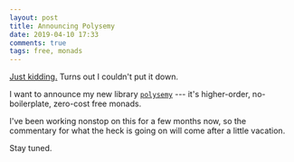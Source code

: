 ```yaml
---
layout: post
title: Announcing Polysemy
date: 2019-04-10 17:33
comments: true
tags: free, monads
---
```


[Just kidding.](/blog/freer-yet-too-costly/) Turns out I couldn't put it down.

I want to announce my new library
[`polysemy`](https://github.com/isovector/polysemy#readme) --- it's
higher-order, no-boilerplate, zero-cost free monads.

I've been working nonstop on this for a few months now, so the commentary for
what the heck is going on will come after a little vacation.

Stay tuned.

